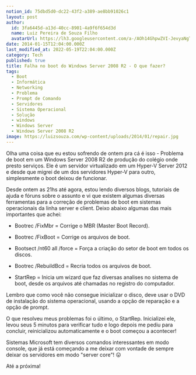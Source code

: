 ```yaml
---
notion_id: 75dbd5d0-dc22-43f2-a389-ae8bb91026c1
layout: post
author:
  id: 3fa6445d-a13d-40cc-8901-4a9f6f654d3d
  name: Luiz Pereira de Souza Filho
  avatarUrl: https://lh3.googleusercontent.com/a-/AOh14GhpwZVI-JevyaNgTdlrOT6YN20cI6V9Kxtq38Ij8AQ=s100
date: 2014-01-15T12:04:00.000Z
last_modified_at: 2022-05-19T22:04:00.000Z
category: Tech
published: true
title: Falha no boot do Windows Server 2008 R2 - O que fazer?
tags:
  - Boot
  - Informática
  - Networking
  - Problema
  - Prompt de Comando
  - Servidores
  - Sistema Operacional
  - Solução
  - windows
  - Windows Server
  - Windows Server 2008 R2
image: https://luizsouza.com/wp-content/uploads/2014/01/repair.jpg
---
```


Olha uma coisa que eu estou sofrendo de ontem pra cá é isso - Problema de boot em um Windows Server 2008 R2 de produção do colégio onde presto serviços. Ele é um servidor virtualizado em um Hyper-V Server 2012 e desde que migrei de um dos servidores Hyper-V para outro, simplesmente o boot deixou de funcionar.

Desde ontem as 21hs até agora, estou lendo diversos blogs, tutoriais de ajuda e fóruns sobre o assunto e vi que existem algumas diversas ferramentas para a correção de problemas de boot em sistemas operacionais da linha server e client. Deixo abaixo algumas das mais importantes que achei:

* Bootrec /FixMbr = Corrige o MBR (Master Boot Record).

* Bootrec /FixBoot = Corrige os arquivos de boot.

* Bootsect /nt60 all /force = Força a criação do setor de boot em todos os discos.

* Bootrec /RebuildBcd = Recria todos os arquivos de boot.

* StartRep = Inicia um wizard que faz diversas analises no sistema de boot, desde os arquivos até chamadas no registro do computador.

Lembro que como você não consegue inicializar o disco, deve usar o DVD de instalação do sistema operacional, usando a opção de reparação e a opção de prompt.

O que resolveu meus problemas foi o último, o StartRep. Inicializei ele, levou seus 5 minutos para verificar tudo e logo depois me pediu para concluir, reinicializou automaticamente e o boot começou a acontecer!

Sistemas Microsoft tem diversos comandos interessantes em modo console, que já está começando a me deixar com vontade de sempre deixar os servidores em modo "server core"! 😛

Até a próxima!

